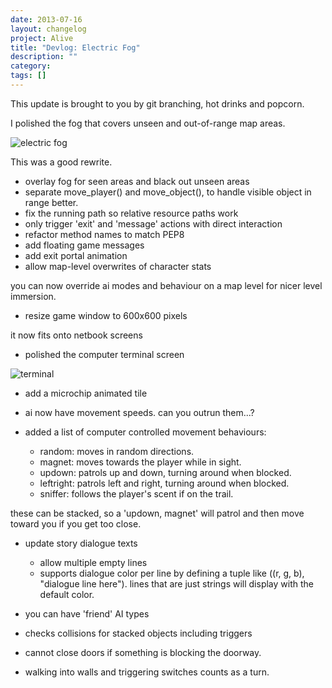 ```yaml
---
date: 2013-07-16
layout: changelog
project: Alive
title: "Devlog: Electric Fog"
description: ""
category: 
tags: []
---
```


This update is brought to you by git branching, hot drinks and popcorn.

I polished the fog that covers unseen and out-of-range map areas.

![electric fog](alive-20130616-gameplay.png)

This was a good rewrite.

*   overlay fog for seen areas and black out unseen areas
*   separate move_player() and move_object(), to handle visible object in range better.
*   fix the running path so relative resource paths work
*   only trigger 'exit' and 'message' actions with direct interaction
*   refactor method names to match PEP8
*   add floating game messages
*   add exit portal animation
*   allow map-level overwrites of character stats

you can now override ai modes and behaviour on a map level for nicer level immersion.

*   resize game window to 600x600 pixels

it now fits onto netbook screens

*   polished the computer terminal screen

![terminal](alive-20130616-dialogue.png)

*   add a microchip animated tile
    
*   ai now have movement speeds. can you outrun them...?
    
*   added a list of computer controlled movement behaviours:
    
    *   random: moves in random directions.
    *   magnet: moves towards the player while in sight.
    *   updown: patrols up and down, turning around when blocked.
    *   leftright: patrols left and right, turning around when blocked.
    *   sniffer: follows the player's scent if on the trail.

these can be stacked, so a 'updown, magnet' will patrol and then move toward you if you get too close.

*   update story dialogue texts
    
    *   allow multiple empty lines
    *   supports dialogue color per line by defining a tuple like ((r, g, b), "dialogue line here"). lines that are just strings will display with the default color.
*   you can have 'friend' AI types
    
*   checks collisions for stacked objects including triggers
    
*   cannot close doors if something is blocking the doorway.
    
*   walking into walls and triggering switches counts as a turn.